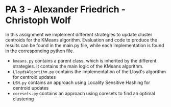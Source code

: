 # PA 3 - Alexander Friedrich - Christoph Wolf

In this assignment we implement different strategies to update cluster centroids for the KMeans algorithm. Evaluation and
code to produce the results can be found in the main.py file, while each implementation is found in the corresponding
python file. 

- `kmeans.py` contains a parent class, which is inherited by the different strategies. It contains the main logic of the
  KMeans algorithm.
- `LloydsAlgortihm.py` contains the implementation of the Lloyd's algorithm for centroid updates
- `LSH.py` contains an approach using Locality Sensitive Hashing for centroid updates
- `coresets.py` contains an approach using coresets to find an optimal clustering